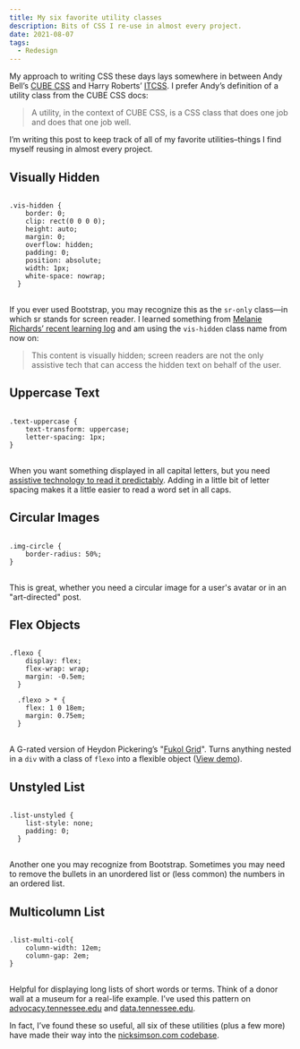 ```yaml
---
title: My six favorite utility classes 
description: Bits of CSS I re-use in almost every project.
date: 2021-08-07
tags:
  - Redesign
---
```


My approach to writing CSS these days lays somewhere in between Andy Bell’s [CUBE CSS](https://cube.fyi/) and Harry Roberts’ [ITCSS](https://www.xfive.co/blog/itcss-scalable-maintainable-css-architecture/). I prefer Andy’s definition of a utility class from the CUBE CSS docs:

<blockquote>
A utility, in the context of CUBE CSS, is a CSS class that does one job and does that one job well.
</blockquote>

I’m writing this post to keep track of all of my favorite utilities&ndash;things I find myself reusing in almost every project.

## Visually Hidden 

<pre>
<code>
.vis-hidden {
    border: 0;
    clip: rect(0 0 0 0);
    height: auto;
    margin: 0;
    overflow: hidden;
    padding: 0; 
    position: absolute;
    width: 1px;
    white-space: nowrap;
  }
</code>
</pre>

If you ever used Bootstrap, you may recognize this as the <code>sr-only</code> class&mdash;in which sr stands for screen reader. I learned something from [Melanie Richards’ recent learning log](https://melanie-richards.com/blog/learning-log-2106/) and am using the <code>vis-hidden</code> class name from now on:

<blockquote>
This content is visually hidden; screen readers are not the only assistive tech that can access the hidden text on behalf of the user.
</blockquote>


## Uppercase Text
<pre>
<code>
.text-uppercase {
    text-transform: uppercase;
    letter-spacing: 1px;
}
</code>
</pre>

When you want something displayed in all capital letters, but you need [assistive technology to read it predictably](https://blogs.lanecc.edu/webteam/2017/03/07/using-all-capital-letters/). Adding in a little bit of letter spacing makes it a little easier to read a word set in all caps.

## Circular Images

<pre>
<code>
.img-circle {
    border-radius: 50%;
}
</code>
</pre>

This is great, whether you need a circular image for a user's avatar or in an "art-directed" post.


## Flex Objects

<pre>
<code>
.flexo {
    display: flex;
    flex-wrap: wrap;
    margin: -0.5em;
  }
  
  .flexo > * {
    flex: 1 0 18em;
    margin: 0.75em;
  }
</code>
</pre>

A G-rated version of Heydon Pickering’s "[Fukol Grid](https://github.com/Heydon/fukol-grids)". Turns anything nested in a <code>div</code> with a class of <code>flexo</code> into a flexible object ([View demo](https://codepen.io/nsmsn/pen/yodeeo)).


## Unstyled List

<pre>
<code>
.list-unstyled {
    list-style: none;
    padding: 0;
  }
</code>
</pre>

Another one you may recognize from Bootstrap. Sometimes you may need to remove the bullets in an unordered list or (less common) the numbers in an ordered list.

## Multicolumn List

<pre>
<code>
.list-multi-col{
	column-width: 12em;
	column-gap: 2em;
}
</code>
</pre>

Helpful for displaying long lists of short words or terms. Think of a donor wall at a museum for a real-life example. I’ve used this pattern on [advocacy.tennessee.edu](https://advocacy.tennessee.edu/ut-impact/) and [data.tennessee.edu](https://data.tennessee.edu/impact-by-county/).

In fact, I’ve found these so useful, all six of these utilities (plus a few more) have made their way into the [nicksimson.com codebase](https://github.com/nsmsn/nicksimsondotcom/tree/master/src/sass).